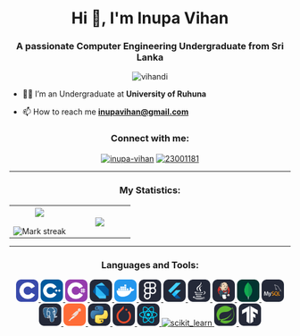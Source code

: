 <h1 align="center">Hi 👋, I'm Inupa Vihan</h1>
<h3 align="center">A passionate Computer Engineering Undergraduate from Sri Lanka</h3>

<p align="center"> <img src="https://komarev.com/ghpvc/?username=vihandi&label=Profile%20views&color=6f6e6e&style=flat" alt="vihandi" /> </p>

- 🧑‍🎓 I’m an Undergraduate at **University of Ruhuna**

- 📫 How to reach me **inupavihan@gmail.com**

<h3 align="center">Connect with me:</h3>
<p align="center">
<a href="https://linkedin.com/in/inupa-vihan" target="blank"><img align="center" src="https://raw.githubusercontent.com/rahuldkjain/github-profile-readme-generator/master/src/images/icons/Social/linked-in-alt.svg" alt="inupa-vihan" height="30" width="40" /></a>
<a href="https://stackoverflow.com/users/23001181" target="blank"><img align="center" src="https://raw.githubusercontent.com/rahuldkjain/github-profile-readme-generator/master/src/images/icons/Social/stack-overflow.svg" alt="23001181" height="30" width="40" /></a>
</p>

---

<h3 align="center">My Statistics:</h3>
<p align="center">
<table align="center">
<tr border="none">
<td width="50%" align="center">
  
  <img  align="center"  src="https://github-readme-stats.vercel.app/api?username=VihanDI&theme=dark&show_icons=true&count_private=true" />
  <br></br>
  <img  title="🔥 Get streak stats for your profile at git.io/streak-stats" alt="Mark streak" src="https://github-readme-streak-stats.herokuapp.com/?user=VihanDI&" /> 
</td>
<td width="50%" align="center">

  <img  align="center"  src="https://github-readme-stats.anuraghazra1.vercel.app/api/top-langs/?username=VihanDI&theme=dark&hide_border=false&no-bg=true&no-frame=true&langs_count=7"/>
  
  </td>
</tr>
</table>

---

<h3 align="center">Languages and Tools:</h3>
<p align="center"> 
  <a href="https://www.cprogramming.com/" target="_blank" rel="noreferrer"> 
    <img src="https://github.com/tandpfun/skill-icons/blob/main/icons/C.svg" alt="c" width="40" height="40"/> 
  </a> 
  <a href="https://www.w3schools.com/cpp/" target="_blank" rel="noreferrer"> 
    <img src="https://github.com/tandpfun/skill-icons/blob/main/icons/CPP.svg" alt="cplusplus" width="40" height="40"/> 
  </a>
  <a href="https://www.w3schools.com/cs/" target="_blank" rel="noreferrer"> 
    <img src="https://github.com/tandpfun/skill-icons/blob/main/icons/CS.svg" alt="csharp" width="40" height="40"/> 
  </a>
  <a href="https://dart.dev" target="_blank" rel="noreferrer"> 
    <img src="https://github.com/tandpfun/skill-icons/blob/main/icons/Dart-Dark.svg" alt="dart" width="40" height="40"/> 
  </a>
  <a href="https://www.docker.com/" target="_blank" rel="noreferrer"> 
    <img src="https://github.com/tandpfun/skill-icons/blob/main/icons/Docker.svg" alt="docker" width="40" height="40"/> 
  </a> 
  <a href="https://www.figma.com/" target="_blank" rel="noreferrer"> 
    <img src="https://github.com/tandpfun/skill-icons/blob/main/icons/Figma-Dark.svg" alt="figma" width="40" height="40"/> 
  </a> 
  <a href="https://flutter.dev" target="_blank" rel="noreferrer"> 
    <img src="https://github.com/tandpfun/skill-icons/blob/main/icons/Flutter-Dark.svg" alt="flutter" width="40" height="40"/> 
  </a> 
  <a href="https://www.java.com" target="_blank" rel="noreferrer"> 
    <img src="https://github.com/tandpfun/skill-icons/blob/main/icons/Java-Dark.svg" alt="java" width="40" height="40"/> 
  </a> 
  <a href="https://www.jenkins.io" target="_blank" rel="noreferrer"> 
    <img src="https://github.com/tandpfun/skill-icons/blob/main/icons/Jenkins-Dark.svg" alt="jenkins" width="40" height="40"/> 
  </a>
  <a href="https://www.mongodb.com/" target="_blank" rel="noreferrer"> 
    <img src="https://github.com/tandpfun/skill-icons/blob/main/icons/MongoDB.svg" alt="mongodb" width="40" height="40"/> 
  </a> 
  <a href="https://www.mysql.com/" target="_blank" rel="noreferrer"> 
    <img src="https://github.com/tandpfun/skill-icons/blob/main/icons/MySQL-Dark.svg" alt="mysql" width="40" height="40"/> 
  </a> 
  <a href="https://www.postgresql.org" target="_blank" rel="noreferrer"> 
    <img src="https://github.com/tandpfun/skill-icons/blob/main/icons/PostgreSQL-Dark.svg" alt="postgresql" width="40" height="40"/> 
  </a> 
  <a href="https://postman.com" target="_blank" rel="noreferrer"> 
    <img src="https://github.com/tandpfun/skill-icons/blob/main/icons/Postman.svg" alt="postman" width="40" height="40"/> 
  </a> 
  <a href="https://www.python.org" target="_blank" rel="noreferrer"> 
    <img src="https://github.com/tandpfun/skill-icons/blob/main/icons/Python-Dark.svg" alt="python" width="40" height="40"/> 
  </a> 
  <a href="https://pytorch.org/" target="_blank" rel="noreferrer"> 
    <img src="https://github.com/tandpfun/skill-icons/blob/main/icons/PyTorch-Dark.svg" alt="pytorch" width="40" height="40"/> 
  </a> 
  <a href="https://reactjs.org/" target="_blank" rel="noreferrer"> 
    <img src="https://github.com/tandpfun/skill-icons/blob/main/icons/React-Dark.svg" alt="react" width="40" height="40"/> 
  </a> 
  <a href="https://scikit-learn.org/" target="_blank" rel="noreferrer"> 
    <img src="https://github.com/tandpfun/skill-icons/blob/main/icons/ScikitLearn-Dark.svg" alt="scikit_learn" width="40" height="40"/> 
  </a> 
  <a href="https://spring.io/" target="_blank" rel="noreferrer"> 
    <img src="https://github.com/tandpfun/skill-icons/blob/main/icons/Spring-Dark.svg" alt="spring" width="40" height="40"/> 
  </a>
  <a href="https://www.tensorflow.org/" target="_blank" rel="noreferrer"> 
    <img src="https://github.com/tandpfun/skill-icons/blob/main/icons/TensorFlow-Dark.svg" alt="tensorflow" width="40" height="40"/> 
  </a> 
</p>
